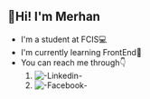 ## :wave:Hi! I'm Merhan
* I'm a student at FCIS:computer: 
* I'm currently learning FrontEnd:sparkling_heart:
* You can reach me through:point_down:
    1. ![-**Linkedin**-](https://www.linkedin.com/in/merhan-mostafa-750130199/) 
    2. ![-**Facebook**-](https://www.facebook.com/merhanmostafa14/)
